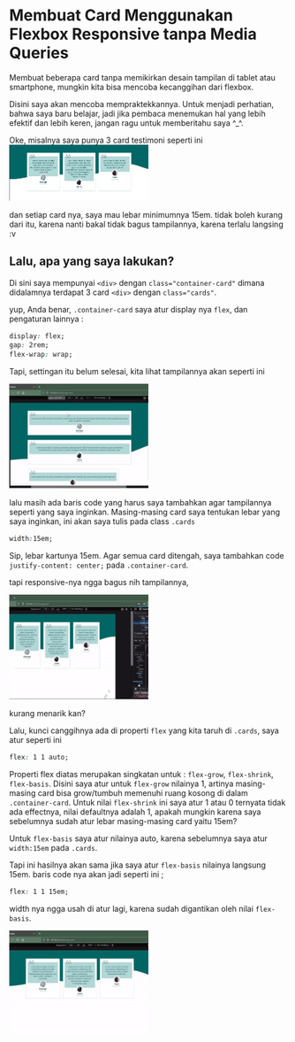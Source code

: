 # Membuat Card Menggunakan Flexbox Responsive tanpa Media Queries

Membuat beberapa card tanpa memikirkan desain tampilan di tablet atau smartphone, mungkin kita bisa mencoba kecanggihan dari flexbox. 

Disini saya akan mencoba mempraktekkannya. Untuk menjadi perhatian, bahwa saya baru belajar, jadi jika pembaca menemukan hal yang lebih efektif dan lebih keren, jangan ragu untuk memberitahu saya ^_^.

Oke, misalnya saya punya 3 card testimoni seperti ini
[<img src="asset/tampilan-card-desktop.jpg" width="50%" />](asset/tampilan-card-desktop.jpg)

dan setiap card nya, saya mau lebar minimumnya 15em. tidak boleh kurang dari itu, karena nanti bakal tidak bagus tampilannya, karena terlalu langsing :v

## Lalu, apa yang saya lakukan?

Di sini saya mempunyai `<div>` dengan `class="container-card"` dimana didalamnya terdapat 3 card `<div>` dengan `class="cards"`.

yup, Anda benar, `.container-card` saya atur display nya `flex`, dan pengaturan lainnya :
```css
display: flex;
gap: 2rem;
flex-wrap: wrap;
```
Tapi, settingan itu belum selesai, kita lihat tampilannya akan seperti ini

[<img src="asset/responsive-card-1.gif" width="50%" />](asset/responsive-card-1.gif)

lalu masih ada baris code yang harus saya tambahkan agar tampilannya seperti yang saya inginkan. Masing-masing card saya tentukan lebar yang saya inginkan, ini akan saya tulis pada class `.cards` 
```css
width:15em;
```
Sip, lebar kartunya 15em. Agar semua card ditengah, saya tambahkan code `justify-content: center;` pada `.container-card`.

tapi responsive-nya ngga bagus nih tampilannya,

[<img src="asset/responsive-card-2.gif" width="50%" />](asset/responsive-card-2.gif)

kurang menarik kan?

Lalu, kunci canggihnya ada di properti `flex` yang kita taruh di `.cards`, saya atur seperti ini
```css
flex: 1 1 auto;
```
Properti flex diatas merupakan singkatan untuk : `flex-grow`, `flex-shrink`, `flex-basis`. Disini saya atur untuk `flex-grow` nilainya 1, artinya masing-masing card bisa grow/tumbuh memenuhi ruang kosong di dalam `.container-card`. Untuk nilai `flex-shrink` ini saya atur 1 atau 0 ternyata tidak ada effectnya, nilai defaultnya adalah 1, apakah mungkin karena saya sebelumnya sudah atur lebar masing-masing card yaitu 15em?

Untuk `flex-basis` saya atur nilainya auto, karena sebelumnya saya atur `width:15em` pada `.cards`.

Tapi ini hasilnya akan sama jika saya atur `flex-basis` nilainya langsung 15em. baris code nya akan jadi seperti ini ;
```css
flex: 1 1 15em;
```
width nya ngga usah di atur lagi, karena sudah digantikan oleh nilai `flex-basis`.

[<img src="asset/responsive-card-3.gif" width="50%" />](asset/responsive-card-3.gif)





